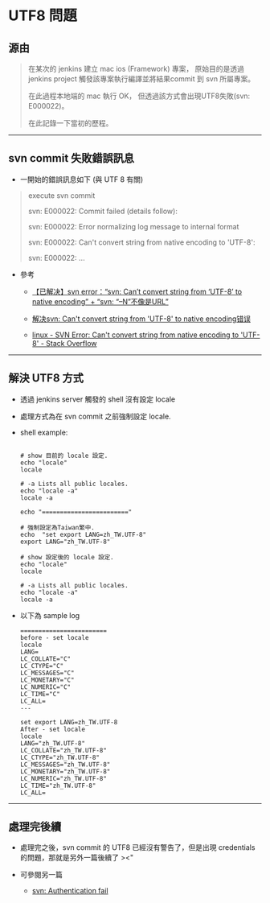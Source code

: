 # UTF8 問題

## 源由

> 在某次的 jenkins 建立 mac ios (Framework) 專案，
> 原始目的是透過 jenkins project 觸發該專案執行編譯並將結果commit 到 svn 所屬專案。
>
> 在此過程本地端的 mac 執行 OK，
> 但透過該方式會出現UTF8失敗(svn: E000022)。
>
> 在此記錄一下當初的歷程。

---

## svn commit 失敗錯誤訊息

* 一開始的錯誤訊息如下 (與 UTF 8 有關)

> execute svn commit
>
> svn: E000022: Commit failed (details follow):
>
> svn: E000022: Error normalizing log message to internal format
>
> svn: E000022: Can't convert string from native encoding to 'UTF-8':
>
> svn: E000022: ...

* 參考
  * [【已解决】svn error：“svn: Can’t convert string from ‘UTF-8’ to native encoding” + “svn: “–N”不像是URL”](https://www.crifan.com/resolved_svn_error_quotsvn_can39t_convert_string_from_39utf-839_to_native_encodingquot__quotsvnquot-n_quotis_not_like_urlquot/)

  * [解决svn: Can't convert string from 'UTF-8' to native encoding错误](http://www.111cn.net/sys/linux/60107.htm)

  * [linux - SVN Error: Can't convert string from native encoding to 'UTF-8' - Stack Overflow](https://stackoverflow.com/questions/2116718/svn-error-cant-convert-string-from-native-encoding-to-utf-8)

---

## 解決 UTF8 方式

* 透過 jenkins server 觸發的 shell 沒有設定 locale
* 處理方式為在 svn commit 之前強制設定 locale.

* shell example:

    ``` shell

    # show 目前的 locale 設定.
    echo "locale"
    locale

    # -a Lists all public locales.
    echo "locale -a"
    locale -a

    echo "========================"

    # 強制設定為Taiwan繁中.
    echo  "set export LANG=zh_TW.UTF-8"
    export LANG="zh_TW.UTF-8"

    # show 設定後的 locale 設定.
    echo "locale"
    locale

    # -a Lists all public locales.
    echo "locale -a"
    locale -a

    ```

* 以下為 sample log

    ``` shell
    ========================
    before - set locale
    locale
    LANG=
    LC_COLLATE="C"
    LC_CTYPE="C"
    LC_MESSAGES="C"
    LC_MONETARY="C"
    LC_NUMERIC="C"
    LC_TIME="C"
    LC_ALL=
    ---

    set export LANG=zh_TW.UTF-8
    After - set locale
    locale
    LANG="zh_TW.UTF-8"
    LC_COLLATE="zh_TW.UTF-8"
    LC_CTYPE="zh_TW.UTF-8"
    LC_MESSAGES="zh_TW.UTF-8"
    LC_MONETARY="zh_TW.UTF-8"
    LC_NUMERIC="zh_TW.UTF-8"
    LC_TIME="zh_TW.UTF-8"
    LC_ALL=
    ```

---

## 處理完後續

* 處理完之後，svn commit 的 UTF8 已經沒有警告了，但是出現 credentials 的問題，那就是另外一篇後續了 ><"

* 可參閱另一篇
  * [svn: Authentication fail](../Authentication/README.md)